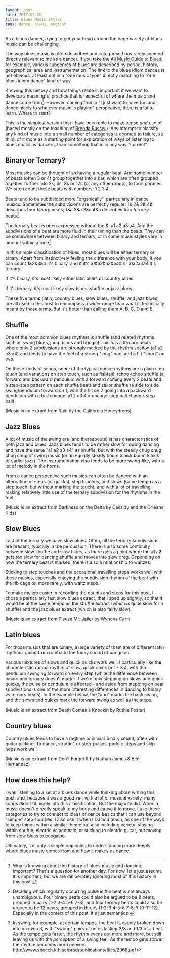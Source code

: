 ```yaml
---
layout: post
date: 2017-03-20
title: Blues Music Styles
tags: dance, blues, english
---
```


As a blues dancer, trying to get your head around the huge variety of blues music can be challenging.

The way blues music is often described and categorised has rarely seemed directly relevant to me as a dancer. If you take the [All Music Guide to Blues](http://www.allmusic.com/genre/blues-ma0000002467), for example, various subgenres of blues are described by period, history, geographical area and instrumentation. The link to the blues idiom dances is not obvious, at least not in a "one music type" directly matching to "one blues idiom dance" kind of way.

Knowing this history and how things relate is important if we want to develop a meaningful practice that is respectful of where the music and dance come from[^1]. However, coming from a "I just want to have fun and dance nicely to whatever music is playing" perspective, there is a lot to learn. Where to start? 

This is the simplest version that I have been able to make sense *and* use of (based mostly on the teaching of [Brenda Russell](http://www.dancemode.com/)). Any attempt to classify any kind of music into a small number of categories is doomed to failure, so think of it more as a starting point for exploration of ways of listening to blues music as dancers, than something that is in any way "correct".

## Binary or Ternary?

Most musics can be thought of as having a regular beat. And some number of beats (often 3 or 4) group together into a bar, which are often grouped together further into 2s, 4s, 8s or 12s (or any other group), to form phrases. We often count these beats with numbers: 1 2 3 4.

<div class="loopy">
  <span class="sample" data-title="Four equal beats" data-pattern="1111" data-src="/media/blues-music-styles/4count.wav"></span>
</div>

Beats tend to be subdivided more "organically", particularly in dance musics. Sometimes the subdivisions are perfectly regular: 1& 2& 3& 4& describes four *binary* beats; 1&a 2&a 3&a 4&a describes four *ternary* beats[^2].

<div class="loopy">
  <span class="sample" data-title="Four binary beats" data-pattern="12121212" data-src="/media/blues-music-styles/4binarycount.wav"></span>
</div>
<div class="loopy">
  <span class="sample" data-title="Four ternary beats" data-pattern="122122122122" data-src="/media/blues-music-styles/4ternarycount.wav"></span>
</div>

The ternary beat is often expressed without the &: a1 a2 a3 a4. And the subdivisions of a beat are more fluid in their timing than the beats. They can be somewhere between binary and ternary, or in some music styles vary in amount within a tune[^3].

<div class="loopy">
  <span class="sample" data-title="Four ternary (swung/shuffle) beats" data-pattern="102102102102" data-src="/media/blues-music-styles/4shufflecount.wav"></span>
</div>

In this simple classification of blues, most blues will be either ternary or binary. Apart from instinctively feeling the difference with your body, if you can count 1&2&3&4 it's binary, and if it's a1&a2&a3&a4& or a1a2a3a4 it's ternary. 

If it's binary, it's most likely either latin blues or country blues. 

If it's ternary, it's most likely slow blues, shuffle or jazz blues.

These five terms (latin, country blues, slow blues, shuffle, and jazz blues) are all used in this post to encompass a wider range than what is technically meant by those terms. But it's better than calling them A, B, C, D and E.

## Shuffle

One of the most common blues rhythms is shuffle (and related rhythms such as swing blues, jump blues and boogie) This has a ternary beats where only 2 subdivisions are strongly marked by the rhythm section (a1 a2 a3 a4) and tends to have the feel of a strong "long" one, and a hit "short" on two.

<div class="loopy">
  <span class="sample" data-title="Eight beats of shuffle" data-pattern="11111111" data-src="/media/blues-music-styles/rain-extract-shuffle.wav"></span>
  <span class="sample" data-title="Four shuffle beats" data-pattern="102102102102" data-src="/media/blues-music-styles/4shufflecount.wav"></span>
  <span class="sample" data-title="Characteristic boum ka of shuffle" data-pattern="1212" data-src="/media/blues-music-styles/Boumka.wav"></span>
</div>

On these kinds of songs, some of the typical dance rhythms are a plain step touch (and variations on step touch, such as fishtail), tchoo-tchoo shuffle (a forward and backward pendulum with a forward coming every 2 beats and a step-step pattern on each shuffle beat) and sailor shuffle (a side to side swing/pendulum forward on 1, with the hit on 2 going into a backward pendulum with a ball change: a1 2 a3 4 = change-step ball change-step ball).

<div class="loopy">
  <span class="sample" data-title="Eight beats of shuffle" data-pattern="11111111" data-src="/media/blues-music-styles/rain-extract-shuffle.wav"></span>
  <span class="sample" data-title="Step touch" data-pattern="1212" data-src="/media/blues-music-styles/Steptouch.wav"></span>
  <span class="sample" data-title="Sailor shuffle counts" data-pattern="100102100102" data-src="/media/blues-music-styles/Sailorshufflecount.wav"></span>
  <span class="sample" data-title="Sailor shuffle steps" data-pattern="100102100102" data-src="/media/blues-music-styles/Sailorshufflesteps.wav"></span>
  <span class="sample" data-title="Tchoo tchoo shuffle" data-pattern="102102102102" data-src="/media/blues-music-styles/Tchootchooshuffle.wav"></span>
</div>

(Music is an extract from Rain by the California Honeydrops)

## Jazz Blues

A lot of music of the swing era (and thereabouts) is has characteristics of both jazz and blues. Jazz blues tends to be rather slow for swing dancing and have the same "a1 a2 a3 a4" as shuffle, but with the steady chug chug chug chug of swing music (or an equally steady boum tchick boum tchick of earlier jazz). The instrumentation also tends to be more swing-like, with a lot of melody in the horns.

<div class="loopy">
  <span class="sample" data-title="Eight beats of jazz blues" data-pattern="11111111" data-src="/media/blues-music-styles/darknessonthedelta-extract-slowjazz.wav"></span>
  <span class="sample" data-title="Four beats" data-pattern="1111" data-src="/media/blues-music-styles/4count.wav"></span>
  <span class="sample" data-title="Four ternary beats" data-pattern="102102102102" data-src="/media/blues-music-styles/4shufflecount.wav"></span>
</div>

From a dance perspective such musics can often be danced with an alternation of steps (or quicks), step touches, and slows (same tempo as a step touch, but without marking the touch), and with a lot of travelling, making relatively little use of the ternary subdivision for the rhythms in the feet.

<div class="loopy">
  <span class="sample" data-title="Eight beats of jazz blues" data-pattern="11111111" data-src="/media/blues-music-styles/darknessonthedelta-extract-slowjazz.wav"></span>
  <span class="sample" data-title="Step touch" data-pattern="1212" data-src="/media/blues-music-styles/Steptouch.wav"></span>
  <span class="sample" data-title="Slows" data-pattern="1010" data-src="/media/blues-music-styles/2slows.wav"></span>
  <span class="sample" data-title="Quicks" data-pattern="1111" data-src="/media/blues-music-styles/4quicks.wav"></span>
</div>

(Music is an extract from Darkness on the Delta by Cassidy and the Orleans Kids)

## Slow Blues

Last of the ternary we have slow blues. Often, all the ternary subdivisions are present, typically in the percussion. There is also some continuity between slow shuffle and slow blues, as there gets a point where the a1 a2 gets too slow for dancing shuffle and moves into slow drag. Depending on how the ternary beat is marked, there is also a relationship to waltzes.

<div class="loopy">
  <span class="sample" data-title="Eight beats of slow blues" data-pattern="11111111" data-src="/media/blues-music-styles/pleasemrjailer-extract-slowblues.wav"></span>
  <span class="sample" data-title="Four ternary beats" data-pattern="122122122122" data-src="/media/blues-music-styles/4ternarycount.wav"></span>
  <span class="sample" data-title="Characteristic slow blues rhythm" data-pattern="133233133233" data-src="/media/blues-music-styles/Boumkaternary.wav"></span>
</div>

Sticking to step touches and the occasional travelling steps works well with these musics, especially enjoying the subdivision rhythm of the beat with the rib cage or, more rarely, with waltz steps.

<div class="loopy">
  <span class="sample" data-title="Eight beats of slow blues" data-pattern="11111111" data-src="/media/blues-music-styles/pleasemrjailer-extract-slowblues.wav"></span>
  <span class="sample" data-title="Step touch" data-pattern="1212" data-src="/media/blues-music-styles/Steptouch.wav"></span>
</div>

To make my job easier in recording the counts and steps for this post, I chose a particularly fast slow blues extract, that I sped up slightly, so that it would be at the same tempo as the shuffle extract (which is quite slow for a shuffle) and the jazz blues extract (which is also fairly slow).

(Music is an extract from Please Mr. Jailer by Wynona Carr)

## Latin blues

For those musics that are binary, a large variety of them are of different latin rhythms, going from rumba to the funky sound of boogaloo.

<div class="loopy">
  <span class="sample" data-title="Eight beats of latin blues" data-pattern="11111111" data-src="/media/blues-music-styles/deathcomesknockin-extract-latin.wav"></span>
  <span class="sample" data-title="Four binary beats" data-pattern="12121212" data-src="/media/blues-music-styles/4binarycountsdeathcomesknockin.wav"></span>
</div>

Various mixtures of slows and quick quicks work well. I particularly like the characteristic rumba rhythm of slow, quick quick or 1 - 3 4, with the pendulum swinging forward on every step (while the difference between binary and ternary doesn't matter if we're only stepping on slows and quick quicks, the pulse or pendulum is affected - and aside from stepping on beat subdivisions is one of the more interesting differences in dancing to binary vs ternary beats). In the example below, the "and" marks the back swing, and the slows and quicks mark the forward swing as well as the steps.

<div class="loopy">
  <span class="sample" data-title="Eight beats of latin blues" data-pattern="11111111" data-src="/media/blues-music-styles/deathcomesknockin-extract-latin.wav"></span>
  <span class="sample" data-title="Rumba counts" data-pattern="10032323" data-src="/media/blues-music-styles/Rumbacountsdeathcomesknockin.wav"></span>
  <span class="sample" data-title="Rumba steps" data-pattern="10032323" data-src="/media/blues-music-styles/Rumbastepsdeathcomesknockin.wav"></span>
</div>

(Music is an extract from Death Comes a Knockin by Ruthie Foster)

## Country blues

Country blues tends to have a ragtime or similar binary sound, often with guitar picking. To dance, struttin', or step-pulses, paddle steps and skip hops work well.

<div class="loopy">
  <span class="sample" data-title="Eight beats of country blues" data-pattern="11111111" data-src="/media/blues-music-styles/dontforgetit-extract-countryblues.wav"></span>
  <span class="sample" data-title="Four binary beats" data-pattern="12121212" data-src="/media/blues-music-styles/4binarycountsdontforgetit.wav"></span>
</div>

(Music is an extract from Don't Forget It by Nathan James & Ben Hernandez)

## How does this help?

I was listening to a set at a blues dance while thinking about writing this post, and, because it was a good set, with a lot of musical variety, many songs didn't fit nicely into this classification. But the majority did. When a music doesn't directly speak to my body and cause it to move, I use these categories to try to connect to ideas of dance basics that I can use beyond "simple" step-touches. I also use it when I DJ and teach, as one of the ways to keep things within a similar theme but also including variety: staying within shuffle, electric vs acoustic, or sticking to electric guitar, but moving from slow blues to boogaloo.

Ultimately, it is only a simple beginning to understanding more deeply where blues music comes from and how it makes us dance.

[^1]: Why is knowing about the history of blues music and dancing important? That's a question for another day. For now, let's just assume it *is* important, but we are deliberately ignoring most of this history in this post.

[^2]: Deciding which regularly occurring pulse is *the* beat is not always unambiguous. Four binary beats could also be argued to be 8 beats, grouped in pairs (1-2 3-4 5-6 7-8), and four ternary beats could also be argued to be 12 beats, grouped in threes (1-2-3 4-5-6 7-8-9 10-11-12). Especially in the context of this post, it's just semantics.

[^3]: In swing, for example, at certain tempos, the beat is evenly broken down into an even 3, with "swung" pairs of notes lasting 2/3 and 1/3 of a beat. As the tempo gets faster, the rhythm evens out more and more, but still leaving us with the *perception* of a swing feel. As the tempo gets slower, the rhythm becomes more uneven. http://www.speech.kth.se/prod/publications/files/2968.pdf
